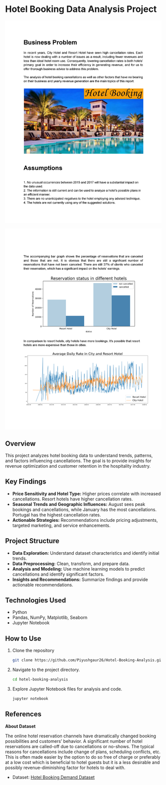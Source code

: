 # Hotel Booking Data Analysis Project

![App Preview](./Images/Report_Page_1.jpg)

![App Preview](./Images/Report_Page_3.jpg)

## Overview

This project analyzes hotel booking data to understand trends, patterns, and factors influencing cancellations. The goal is to provide insights for revenue optimization and customer retention in the hospitality industry.

## Key Findings

- **Price Sensitivity and Hotel Type:** Higher prices correlate with increased cancellations. Resort hotels have higher cancellation rates.
- **Seasonal Trends and Geographic Influences:** August sees peak bookings and cancellations, while January has the most cancellations. Portugal has the highest cancellation rates.
- **Actionable Strategies:** Recommendations include pricing adjustments, targeted marketing, and service enhancements.

## Project Structure

- **Data Exploration:** Understand dataset characteristics and identify initial trends.
- **Data Preprocessing:** Clean, transform, and prepare data.
- **Analysis and Modeling:** Use machine learning models to predict cancellations and identify significant factors.
- **Insights and Recommendations:** Summarize findings and provide actionable recommendations.

## Technologies Used

- Python
- Pandas, NumPy, Matplotlib, Seaborn
- Jupyter Notebook

## How to Use

1. Clone the repository
   ```bash
   git clone https://github.com/Piyushgaur26/Hotel-Booking-Analysis.git
   ```
2. Navigate to the project directory.
   ```bash
   cd hotel-booking-analysis
   ```
3. Explore Jupyter Notebook files for analysis and code.
   ```bash
   jupyter notebook
   ```

## References

**About Dataset**

The online hotel reservation channels have dramatically changed booking possibilities and customers’ behavior. A significant number of hotel reservations are called-off due to cancellations or no-shows. The typical reasons for cancellations include change of plans, scheduling conflicts, etc. This is often made easier by the option to do so free of charge or preferably at a low cost which is beneficial to hotel guests but it is a less desirable and possibly revenue-diminishing factor for hotels to deal with.

- Dataset: [Hotel Booking Demand Dataset](https://www.kaggle.com/datasets/ahsan81/hotel-reservations-classification-dataset)

